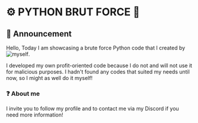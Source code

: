 # ⚙️ PYTHON BRUT FORCE 🐍

## 🚨 Announcement
Hello,
Today I am showcasing a brute force Python code that I created by ![myself](https://github.com/ruuliooo).

I developed my own profit-oriented code because I do not and will not use it for malicious purposes.
I hadn't found any codes that suited my needs until now, so I might as well do it myself!

### ❓ About me 
I invite you to follow my profile and to contact me via my Discord if you need more information!
